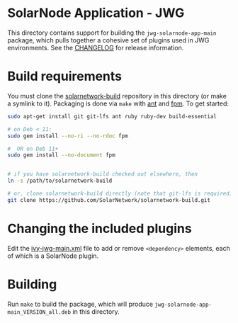 # SolarNode Application - JWG

This directory contains support for building the `jwg-solarnode-app-main` package, which pulls
together a cohesive set of plugins used in JWG environments. See the [CHANGELOG](./CHANGELOG.md)
for release information.

# Build requirements

You must clone the [solarnetwork-build][sn-build] repository in this directory (or make a symlink
to it). Packaging is done via `make` with [ant][ant] and [fpm][fpm]. To get started:

```sh
sudo apt-get install git git-lfs ant ruby ruby-dev build-essential

# on Deb < 11:
sudo gem install --no-ri --no-rdoc fpm

#  OR on Deb 11+
sudo gem install --no-document fpm


# if you have solarnetwork-build checked out elsewhere, then
ln -s /path/to/solarnetwork-build

# or, clone solarnetwork-build directly (note that git-lfs is required)
git clone https://github.com/SolarNetwork/solarnetwork-build.git
```

# Changing the included plugins

Edit the [ivy-jwg-main.xml](./ivy-jwg-main.xml) file to add or remove `<dependency>` elements, each
of which is a SolarNode plugin.

# Building

Run `make` to build the package, which will produce `jwg-solarnode-app-main_VERSION_all.deb`
in this directory.

[ant]: https://ant.apache.org/
[fpm]: https://github.com/jordansissel/fpm
[sn-build]: https://github.com/SolarNetwork/solarnetwork-build/

